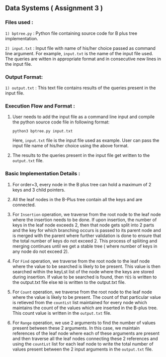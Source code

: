 ## Data Systems ( Assignment 3 )

### Files used :

`1) bptree.py` : Python file containing source code for B plus tree implementation. 

`2) input.txt` : Input file with name of his/her choice passed as command line argument. For example, `input.txt` is the name of the input file used. The queries are witten in appropriate format and in consecutive new lines in the input file.

### Output Format:

`1) output.txt` : This text file contains results of the queries present in the input file.

### Execution Flow and Format :

1) User needs to add the input file as a command line input and compile the python source code file in following format:

    `python3 bptree.py input.txt`

    Here, `input.txt` file is the input file used as example. User can pass the input file name of his/her choice using the above format.

2) The results to the queries present in the input file get written to the `output.txt` file.

### Basic Implementation Details :

1) For order=3, every node in the B plus tree can hold a maximum of 2 keys and 3 child pointers.

2) All the leaf nodes in the B-Plus tree contain all the keys and are connected.

3) For `Insertion` operation, we traverse from the root node to the leaf node where the insertion needs to be done. If upon insertion, the number of keys in the leaf node exceeds 2, then that node gets split into 2 parts and the key for which branching occurs is passed to its parent node and is merged with the parent where further validation is done to ensure that the total number of keys do not exceed 2. This process of spliiting and merging continues until we get a stable tree ( where number of keys in any node do not exceed 2).

4) For `Find` operation, we traverse from the root node to the leaf node where the value to be searched is likely to be present. This value is then searched within the keyLst list of the node where the keys are stored during insertion. If value to be searched is found, then `YES` is written to the output.txt file else `NO` is written to the output.txt file.

5) For `Count` operation, we traverse from the root node to the leaf node where the value is likely to be present. The count of that particular value is retieved from the `countLst` list maintained for every node which maintains the count of the values which are inserted in the B-plus tree. This count value is written in the `output.txt` file.

6) For `Range` operation, we use 2 arguments to find the number of values present between these 2 arguments. In this case, we maintain references of the leaf node where each of these arguments are present and then traverse all the leaf nodes connecting these 2 references and using the `countLst` list for each leaf node to write the total number of values present between the 2 input arguments in the `output.txt` file.


 





















